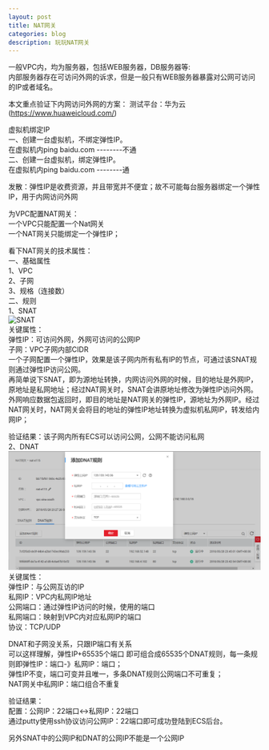 ```yaml
---
layout: post
title: NAT网关
categories: blog
description: 玩玩NAT网关
---
```


一般VPC内，均为服务器，包括WEB服务器，DB服务器等:  
内部服务器存在可访问外网的诉求，但是一般只有WEB服务器暴露对公网可访问的IP或者域名。

本文重点验证下内网访问外网的方案：
测试平台：华为云(https://www.huaweicloud.com/)

虚拟机绑定IP  
一、创建一台虚拟机，不绑定弹性IP。  
在虚拟机内ping baidu.com       --------不通  
二、创建一台虚拟机，绑定弹性IP。  
在虚拟机内ping baidu.com       --------通  

发散：弹性IP是收费资源，并且带宽并不便宜；故不可能每台服务器绑定一个弹性IP，用于内网访问外网


为VPC配置NAT网关：  
一个VPC只能配置一个Nat网关  
一个NAT网关只能绑定一个弹性IP；  


看下NAT网关的技术属性：  
一、基础属性  
1、VPC  
2、子网  
3、规格（连接数）  
二、规则  
1、SNAT  
![SNAT](/images/PubCloud/NATSNAT.jgp)  
   关键属性：  
   弹性IP：可访问外网，外网可访问的公网IP  
   子网：VPC子网内部CIDR  
   一个子网配置一个弹性IP，效果是该子网内所有私有IP的节点，可通过该SNAT规则通过弹性IP访问公网。  
   再简单说下SNAT，即为源地址转换，内网访问外网的时候，目的地址是外网IP，原地址是私网地址；经过NAT网关时，SNAT会讲原地址修改为弹性IP访问外网。  
   外网响应数据包返回时，即目的地址是NAT网关的弹性IP，源地址为外网IP。经过NAT网关时，NAT网关会将目的地址的弹性IP地址转换为虚拟机私网IP，转发给内网IP；  

   验证结果：该子网内所有ECS可以访问公网，公网不能访问私网  
2、DNAT  
![DNAT](/images/PubCloud/NATDNAT.jpg)  
   关键属性：  
   弹性IP：与公网互访的IP  
   私网IP：VPC内私网IP地址  
   公网端口：通过弹性IP访问的时候，使用的端口  
   私网端口：映射到VPC内对应私网IP的端口  
   协议：TCP/UDP  
   
   DNAT和子网没关系，只跟IP端口有关系  
   可以这样理解，弹性IP+65535个端口  即可组合成65535个DNAT规则，每一条规则即弹性IP：端口-》私网IP：端口；  
   弹性IP不变，端口可变并且唯一，多条DNAT规则公网端口不可重复；  
   NAT网关中私网IP：端口组合不重复  

   验证结果：  
   配置：公网IP：22端口<->私网IP：22端口  
   通过putty使用ssh协议访问公网IP：22端口即可成功登陆到ECS后台。  


另外SNAT中的公网IP和DNAT的公网IP不能是一个公网IP



